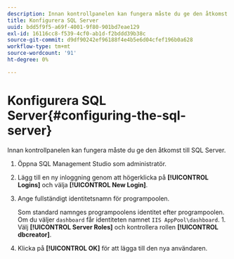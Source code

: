 ```yaml
---
description: Innan kontrollpanelen kan fungera måste du ge den åtkomst till SQL Server.
title: Konfigurera SQL Server
uuid: bdd5f9f5-a69f-4001-9f80-901bd7eae129
exl-id: 16116cc8-f539-4cf0-ab1d-f2bddd39b38c
source-git-commit: d9df90242ef96188f4e4b5e6d04cfef196b0a628
workflow-type: tm+mt
source-wordcount: '91'
ht-degree: 0%

---
```


# Konfigurera SQL Server{#configuring-the-sql-server}

Innan kontrollpanelen kan fungera måste du ge den åtkomst till SQL Server.

1. Öppna SQL Management Studio som administratör.
1. Lägg till en ny inloggning genom att högerklicka på **[!UICONTROL Logins]** och välja **[!UICONTROL New Login]**.
1. Ange fullständigt identitetsnamn för programpoolen.

   Som standard namnges programpoolens identitet efter programpoolen. Om du väljer `dashboard` får identiteten namnet `IIS AppPool\dashboard`. 1. Välj **[!UICONTROL Server Roles]** och kontrollera rollen **[!UICONTROL dbcreator]**.
1. Klicka på **[!UICONTROL OK]** för att lägga till den nya användaren.
